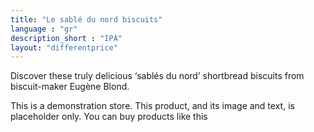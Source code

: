 ```yaml
---
title: "Le sablé du nord biscuits"
language : "gr"
description_short : "IPA"
layout: "differentprice"
---
```


Discover these truly delicious ‘sablés du nord’ shortbread biscuits from biscuit-maker Eugène Blond. 

This is a demonstration store. This product, and its image and text, is placeholder only. You can buy products like this